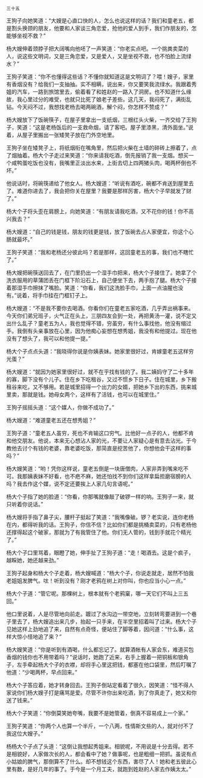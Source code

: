    三十五 

   王狗子向她笑道：“大嫂是心直口快的人，怎么也说这样的话？我们和童老五，都是割头换颈的朋友，他要和人家谈三角恋爱，抢他的爱人到手，我们作朋友的，怎能够坐视不救？”

   杨大嫂伸着颈脖子把大阔嘴向他呸了一声笑道：“你老实点吧。一个挑粪卖菜的人，说这些文明词，又是三角恋爱，又是爱人，又是坐视不救，也不怕脸上流绿水？”

   王狗子笑道：“你不也懂得这些话？不懂你就知道这是文明词了？喂！嫂子，家里有香烟没有？给我们一支抽抽。实不相瞒，说出来，你又要笑我流绿水。我跟着秀姐的汽车，一路到旅馆里去，偷着看了和姓赵的一路入了洞房。也不知道什么缘故，我心里过分的难受，也就只比死了娘老子差些。这几天，我闷死了，满街乱钻。今天闷不过，我想找老杨去喝两碗酒，解个闷，你怎样不赞成？”

   杨大嫂放下了饭碗筷子，在屋子里拿出一支纸烟，三根红头火柴，一齐交给了王狗子，笑道：“这是老杨饭后的一支救命烟，请了客吧。屋子里漆黑，清外面坐。”说着，从屋子里搬出一张矮凳子放在门外空地里。

   王狗子坐在矮凳子上，将纸烟衔在嘴角里，然后把火柴在土墙的碎砖上擦着了，点了烟抽着。杨大个子走过来笑道：“你来请我吃酒，倒先报销了我一支烟。想买一个咸鸭蛋吃饭也没有，我嘴里正淡出水来，上街去切上四两猪头肉，喝两杯倒也不坏。”

   他说话时，将碗筷递给了他女人。杨大嫂道：“听说有酒吃，碗都不肯送到屋里去了。难道你进去了，我会把你关在屋里？我要是那样厉害，杨大个子早就发了财了。”

   杨大个子将头歪在肩膀上，向她笑道：“有朋友请我吃酒，又不花你的钱！你不高兴我去？”

   杨大嫂道：“自己的钱是钱，朋友的钱更是钱，放了饭碗去占人家便宜，你这个心肠就最坏。”

   王狗子笑道：“我和老杨还分彼此吗？若是那样，这回童老五的事，我们也不瞎忙了。”

   杨大嫂把碗筷送回去了，在门里扔出一个湿手巾把来，杨大个子接住了。她拿了个洗衣服用的草蒲团丢在门框下阶沿石上，自己便坐下去，两手抱了腿。杨大个子接着那湿手巾擦抹了嘴脸。笑道：“你看，我们这洗脸手巾，上面一点油腥也没有。”说着，将手巾挂在门框钉子上。

   杨大嫂道：“不是我不要你去喝酒。你看你们在童老五家吃酒，几乎弄出祸事来。今天你们弟兄班子，火气正在头上，三朋四友会到一处，再把黄汤一灌，说不定又出什么乱子？童老五为人，我也觉得不错，穷虽穷，有什么事找他，他没有缩过手。我倒有头亲事放在心里，因为他痴心妄想在想秀姐，我没有和他提过。现在他没有了想头了，我可以和他提一提。”

   杨大个子点点头道：“我晓得你说是你姨表妹。她家里很好过，肯嫁童老五这样穷光蛋？”

   杨大嫂道：“就因为她家里很好过，就不在乎找有钱的了。我二姨妈守了二十多年的寡，脚下没有个儿子。住在乡下吃租谷，又过不惯乡下日子。住在城里，乡下搬租谷来吃，又不够用。若是城里招得一个出力的女婿，把她乡下出的东西，挑来城里卖，那就是钱。她母女两个，这样有了活钱，也可以在城里住。”

   王狗子摇摇头道：“这个媒人，你做不成功了。”

   杨大嫂道：“难道童老五还在想秀姐？”

   王狗子道：“童老五人虽穷，死也不肯输这口穷气。比他好一点子的人，他都不肯和他交朋友。他说，本来无心想沾人家的光，不要让人家疑心是有意去沾光。于今教他去讨个有钱的老婆，靠老婆吃饭，那简直是挖苦他了，你想他会干这样的事吗？”

   杨大嫂笑道：“哟！凭你这样说，童老五倒是一块唐僧肉，人家非弄到嘴来吃不可。我那姨表妹不好看，也不疤不麻，她还怕找不到你们这样拿扁担磨宿膀的人吗？我去作这个媒，说不定还要挨上人家几句言语呢。”

   杨大个子指了她的脸道：“你看，你那嘴就像敲了破锣一样的响。王狗子一来，就只听着你说话。”

   杨大嫂将手指了鼻子尖，腰杆子挺起了笑道：“我嘴像破。锣？老实说，连你老杨在内，都得听我的话。王狗子，你信不信？比如你们都是挑桶卖菜的，只有老杨他还撑得起这个破家，那就为了有我管住了他。你们无人管的，钱到手就花个精光了。”

   杨大个子口里骂着，眼瞪了她，伸手扯了王狗子道：“走！喝酒去。这是个疯子，越睬她，她还越来劲。”

   王狗子起身和杨大个子走着，杨大嫂喊道：“杨大个子，你说走就走，居然不怕我老姐姐发脾气。呔！听到没有？刚才老鸦在树上对你叫，你也应当小心一点。”

   杨大个子道：“管它呢。那棵树上，根本就有个老鸦窠，哪一天它们不叫上三五回。”

   他口里说着，人是尽管地向前走。踱过了水沟边一带空地，立刻转弯要进到一个巷子里去了，杨大嫂追出来几步，抬起一只手来，在半空里招着叫了过来。杨大个子见她这样上劲地追了来，自然有点奇怪，便站住了脚等着，因问道：“什么事，这样大惊小怪地追了来？”

   杨大嫂笑道：“你是听到有酒喝，什么都忘记了。就算酒帐有人家会东，难道买包香烟的钱你也不用带着吗？”说话时，她跑了近来，右手上握着一把铜板和银角子，左手牵起杨大个子的衣襟，却将手心里这把钱，都塞在他口袋里，然后叮嘱了他道：“少喝两杯，早点回来。”

   杨大个子答应着，她才转身回去。王狗子倒站定看着了很久，因笑道：“怪不得人家说你们杨大嫂子打是痛骂是爱。尽管不许你出来吃酒，到了你真走了，她又和你送了钱来。”

   杨大个子笑道：“你倒莫笑她夸嘴，我要不是她管着，倒真不容易成上一个家。”

   王狗子笑道：“你两个人也算一个半斤，一个八两，性情斯文些的人，就对付不了我这位大嫂子。”

   杨杨大个子点了头道：“这倒让我想起秀姐来。相貌呢，不用说是十分去得。若不是相貌好，人家做次长的人，都会看中了她？做事呢，也是粗细一把抓。虽说有点小姑娘的脾气，那倒算不了什么。却不想钱这个东西，害尽了人！她和老五彼此心里有数，是好几年的事了。于今是一个月工夫，就跑到姓赵的人家去作姨太太。”

